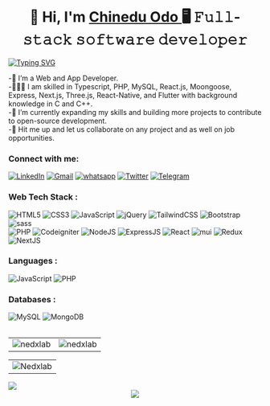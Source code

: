
  


<h1 align="center">👋 Hi, I'm <a href="https://www.linkedin.com/in/jigar-sable/" target="_blank"> Chinedu Odo </a> 🖥 𝙵𝚞𝚕𝚕-𝚜𝚝𝚊𝚌𝚔 𝚜𝚘𝚏𝚝𝚠𝚊𝚛𝚎 𝚍𝚎𝚟𝚎𝚕𝚘𝚙𝚎𝚛</h1>
<a href="https://git.io/typing-svg"><img src="https://readme-typing-svg.herokuapp.com?font=arial&weight=600&size=26&pause=1204&color=1A5C79&background=193F1300&center=true&vCenter=true&width=486&height=52&lines=My+name+is+Chinedu+Odo;I+am+a+Full-Stack+Developer;Web3+Enthusiast+%E2%9D%A4%EF%B8%8F; I+breathe+Next.Js++%F0%9F%98%9E%F0%9F%98%94;I+love+Javascript+so+much+%E2%9D%A4%EF%B8%8F;+I+do+everything++Frontend" alt="Typing SVG" /></a>


-👀 I’m a Web and App Developer. <br />
-👨🏾‍💻 I am skilled in  Typescript, PHP, MySQL, React.js, Moongoose, Express, Next.js, Three.js, React-Native, and Flutter with background knowledge in C and C++.<br />
-🌱 I’m currently expanding my skills and building more projects to contribute to open-source development.<br />
-💞️ Hit me up and let us collaborate on any project and as well on job opportunities.<br />


<!---
NedxLab/NedxLab is a ✨ special ✨ repository because its `README.md` (this file) appears on your GitHub profile.
You can click the Preview link to take a look at your changes.
--->


<h3 align="left" font-family="Rajdhani" >Connect with me: </h3>
<div align="left">
  <a href="https://www.linkedin.com/in/nedxlab/"><img alt="LinkedIn" src="https://img.shields.io/badge/linkedin-%230077B5.svg?style=for-the-badge&logo=linkedin&logoColor=white"/></a>
  <a href="mailto:odoc047@gmail.com"><img alt="Gmail" src="https://img.shields.io/badge/Gmail-D14836?style=for-the-badge&logo=gmail&logoColor=white"/></a>
   <a href="https://wa.me/2349034946540?text=Hello%2C%20I%20have%20a%20job%20for%20you"><img alt="whatsapp" src="https://img.shields.io/badge/whatsapp-4EA94B?style=for-the-badge&logo=whatsapp&logoColor=white"/></a>
   <a href="https://twitter.com/nedxlab"><img alt="Twitter" src="https://img.shields.io/badge/twitter-%230769AD?style=for-the-badge&logo=twitter&logoColor=white"/></a>
  <a href="https://t.me/nedxlab"><img alt="Telegram" src="https://img.shields.io/badge/Telegram-2CA5E0?style=for-the-badge&logo=telegram&logoColor=white" /></a>
</div>

<h3 align="left">Web Tech Stack :</h3>
<div align="left">
<img alt="HTML5" src="https://img.shields.io/badge/html5-%23E34F26.svg?style=for-the-badge&logo=html5&logoColor=white"/>
<img alt="CSS3" src="https://img.shields.io/badge/css3-%231572B6.svg?style=for-the-badge&logo=css3&logoColor=white"/> 
<img alt="JavaScript" src="https://img.shields.io/badge/javascript-%23323330.svg?style=for-the-badge&logo=javascript&logoColor=%23F7DF1E"/> 
<img alt="jQuery" src="https://img.shields.io/badge/jquery-%230769AD.svg?style=for-the-badge&logo=jquery&logoColor=white"/> 
<img alt="TailwindCSS" src="https://img.shields.io/badge/Tailwind_CSS-38B2AC?style=for-the-badge&logo=tailwind-css&logoColor=white"/>
<img alt="Bootstrap" src="https://img.shields.io/badge/bootstrap-%23563D7C.svg?style=for-the-badge&logo=bootstrap&logoColor=white"/>
<img alt="sass" src="https://img.shields.io/badge/Sass-CC6699?style=for-the-badge&logo=sass&logoColor=white"/>
<br>
<img alt="PHP" src="https://img.shields.io/badge/php-%23777BB4.svg?style=for-the-badge&logo=php&logoColor=white"/>
<img alt="Codeigniter" src="https://img.shields.io/badge/Codeigniter-EF4223?style=for-the-badge&logo=codeigniter&logoColor=white" />
<img alt="NodeJS" src="https://img.shields.io/badge/node.js-%2343853D.svg?style=for-the-badge&logo=node-dot-js&logoColor=white"/>
<img alt="ExpressJS" src="https://img.shields.io/badge/Express.js-000000?style=for-the-badge&logo=express&logoColor=white"/>
<img alt="React" src="https://img.shields.io/badge/react-%2320232a.svg?style=for-the-badge&logo=react&logoColor=%2361DAFB"/>
<img alt="mui" src="https://img.shields.io/badge/Material%20UI-007FFF?style=for-the-badge&logo=mui&logoColor=white"/>
<img alt="Redux" src="https://img.shields.io/badge/Three.Js-593D88?style=for-the-badge&logo=three.js&logoColor=white"/>
<img alt="NextJS" src="https://img.shields.io/badge/next.js-000000?style=for-the-badge&logo=nextdotjs&logoColor=white"/>

</div>

<h3 align="left">Languages :</h3>
<div align="left">
 <img alt="JavaScript" src="https://img.shields.io/badge/javascript-%23323330.svg?style=for-the-badge&logo=javascript&logoColor=%23F7DF1E"/> 
 <img alt="PHP" src="https://img.shields.io/badge/php-%23777BB4.svg?style=for-the-badge&logo=php&logoColor=white"/>
 
</div>

<h3 align="left">Databases :</h3>
<div align="left">
  <img alt="MySQL" src="https://img.shields.io/badge/mysql-%2300f.svg?style=for-the-badge&logo=mysql&logoColor=white"/>
  <img alt="MongoDB" src ="https://img.shields.io/badge/MongoDB-4EA94B?style=for-the-badge&logo=mongodb&logoColor=white"/>
  
</div>


<br/>
<div align="center">
<table>
  <tr>
    <td><img src="https://github-readme-stats.vercel.app/api?username=nedxlab&show_icons=true&theme=react&locale=en" alt="nedxlab" /></td>
    <td><img src="https://github-readme-stats.vercel.app/api/top-langs?username=nedxlab&show_icons=true&theme=react&locale=en&layout=compact&langs_count=10" alt="nedxlab" /></td>
  </tr>
</table>
</div>
<div align="center">
  
<table>
  <tr>
    <td><img align="center" src="https://github-readme-streak-stats.herokuapp.com/?user=nedxlab&theme=react" alt="Nedxlab" /></td>
   </tr>
</table>
  </div>
  <img src="https://github-readme-activity-graph.cyclic.app/graph?username=nedxlab&theme=minimal" />
<div align="center">
<img src="https://github-profile-trophy.vercel.app/?username=nedxlab&theme=nord" />
</div>
